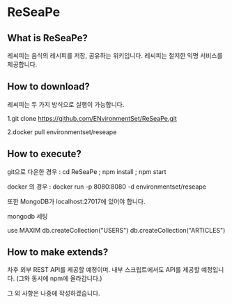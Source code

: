 ReSeaPe
=======

What is ReSeaPe?
----------------

레씨피는 음식의 레시피를 저장, 공유하는 위키입니다.
레씨피는 철저한 익명 서비스를 제공합니다.

How to download?
----------------

레씨피는 두 가지 방식으로 실행이 가능합니다.

1.git clone https://github.com/ENvironmentSet/ReSeaPe.git

2.docker pull environmentset/reseape

How to execute?
---------------

git으로 다운한 경우 :  cd ReSeaPe ; npm install ; npm start

docker 의 경우 : docker run -p 8080:8080 -d environmentset/reseape

또한 MongoDB가 localhost:27017에 있어야 합니다.

mongodb 세팅


use MAXIM
db.createCollection("USERS")
db.createCollection("ARTICLES")

How to make extends?
--------------------

차후 외부 REST API를 제공할 예정이며.
내부 스크립트에서도 API를 제공할 예정입니다.
(그와 동시에 npm에 올라갑니다.)

그 외 사항은 나중에 작성하겠습니다.